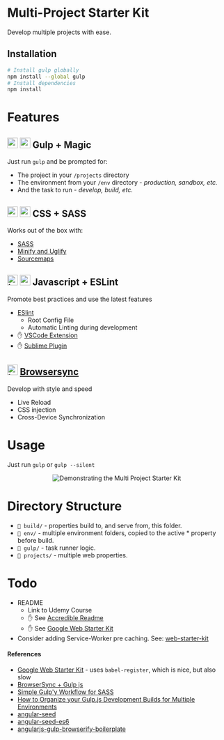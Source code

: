 # Multi-Project Starter Kit

Develop multiple projects with ease.

## Installation

```sh
# Install gulp globally
npm install --global gulp
# Install dependencies
npm install
```

# Features

## <img src="https://user-images.githubusercontent.com/46879/39443536-d7027898-4cac-11e8-9370-19377f9a5ceb.png" alt="gulp" width="24"> <img src="https://user-images.githubusercontent.com/46879/39443641-264241ea-4cad-11e8-820c-506b42fab90b.png" alt="magic" width="24"> Gulp + Magic

Just run `gulp` and be prompted for:

* The project in your `/projects` directory
* The environment from your `/env` directory - _production, sandbox, etc._
* And the task to run - _develop, build, etc._

## <img src="https://user-images.githubusercontent.com/46879/39443152-9abd172c-4cab-11e8-9f34-e32baa0cb1ca.png" alt="css" width="24"> <img src="https://user-images.githubusercontent.com/46879/39442963-fce263fe-4caa-11e8-8ce8-c3882964592d.png" alt="css" width="24"> CSS + SASS

Works out of the box with:

* [SASS](http://sass-lang.com/)
* [Minify and Uglify](https://en.wikipedia.org/wiki/Minification_(programming))
* [Sourcemaps](https://developers.google.com/web/tools/chrome-devtools/javascript/source-maps)

## <img src="https://user-images.githubusercontent.com/46879/39442453-1eddb5d2-4ca9-11e8-8a0d-4c8b25e8b230.png" alt="javascript" width="24"> <img src="https://user-images.githubusercontent.com/46879/39442598-b2fcd432-4ca9-11e8-9534-26144de59273.png" alt="eslint" width="24"> Javascript + ESLint

Promote best practices and use the latest features

* [ESlint](https://eslint.org)
    * Root Config File
    * Automatic Linting during development
* ✋ [VSCode Extension](https://github.com/Microsoft/vscode-eslint)
* ✋ [Sublime Plugin](https://github.com/SublimeLinter/SublimeLinter-eslint)

## <img src="https://user-images.githubusercontent.com/46879/39442594-b121d784-4ca9-11e8-9e2a-f4f9b08dd50a.png" alt="browsersync" width="24"> [Browsersync](https://www.browsersync.io)

Develop with style and speed

* Live Reload
* CSS injection
* Cross-Device Synchronization

# Usage

Just run `gulp` or `gulp --silent`

<p align="center">
  <img src="https://user-images.githubusercontent.com/46879/39433637-47f3c77e-4c8e-11e8-9f19-c17a9b997cbc.gif" alt="Demonstrating the Multi Project Starter Kit">
</p>

# Directory Structure

* `📁 build/` - properties build to, and serve from, this folder.
* `📁 env/` - multiple environment folders, copied to the active * property before build.
* `📁 gulp/` - task runner logic.
* `📁 projects/` - multiple web properties.

# Todo

* README
    * Link to Udemy Course
    * ✋ See [Accredible Readme](https://github.com/accredible/accredible-frontend/blob/master/README.md)
    * ✋ See [Google Web Starter Kit](https://github.com/google/web-starter-kit/)
* Consider adding Service-Worker pre caching. See: [web-starter-kit](https://github.com/google/web-starter-kit/blob/master/gulpfile.babel.js)

#### References

* [Google Web Starter Kit](https://github.com/google/web-starter-kit) - uses `babel-register`, which is nice, but also slow
* [BrowserSync + Gulp js](https://browsersync.io/docs/gulp)
* [Simple Gulp'y Workflow for SASS](https://www.sitepoint.com/simple-gulpy-workflow-sass/)
* [How to Organize your Gulp.js Development Builds for Multiple Environments](https://www.freshconsulting.com/how-to-organize-your-gulp-js-development-builds-for-multiple-environments/)
* [angular-seed](https://github.com/angular/angular-seed)
* [angular-seed-es6](https://github.com/gusgard/angular-seed-es6)
* [angularjs-gulp-browserify-boilerplate](https://github.com/jakemmarsh/angularjs-gulp-browserify-boilerplate)
